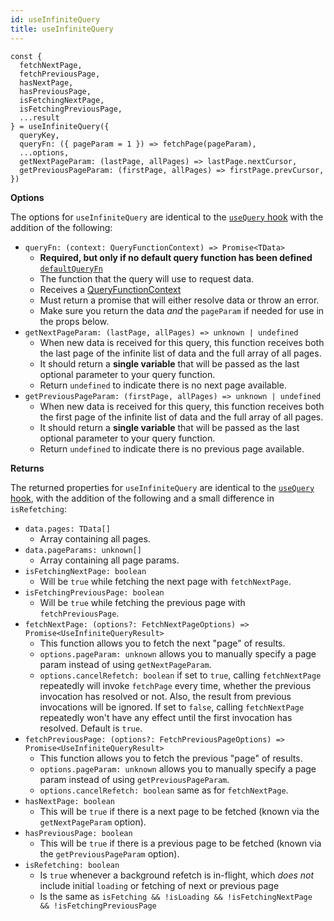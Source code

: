 ```yaml
---
id: useInfiniteQuery
title: useInfiniteQuery
---
```


```tsx
const {
  fetchNextPage,
  fetchPreviousPage,
  hasNextPage,
  hasPreviousPage,
  isFetchingNextPage,
  isFetchingPreviousPage,
  ...result
} = useInfiniteQuery({
  queryKey,
  queryFn: ({ pageParam = 1 }) => fetchPage(pageParam),
  ...options,
  getNextPageParam: (lastPage, allPages) => lastPage.nextCursor,
  getPreviousPageParam: (firstPage, allPages) => firstPage.prevCursor,
})
```

**Options**

The options for `useInfiniteQuery` are identical to the [`useQuery` hook](../reference/useQuery) with the addition of the following:

- `queryFn: (context: QueryFunctionContext) => Promise<TData>`
  - **Required, but only if no default query function has been defined** [`defaultQueryFn`](../guides/default-query-function)
  - The function that the query will use to request data.
  - Receives a [QueryFunctionContext](../guides/query-functions#queryfunctioncontext)
  - Must return a promise that will either resolve data or throw an error.
  - Make sure you return the data *and* the `pageParam` if needed for use in the props below.
- `getNextPageParam: (lastPage, allPages) => unknown | undefined`
  - When new data is received for this query, this function receives both the last page of the infinite list of data and the full array of all pages.
  - It should return a **single variable** that will be passed as the last optional parameter to your query function.
  - Return `undefined` to indicate there is no next page available.
- `getPreviousPageParam: (firstPage, allPages) => unknown | undefined`
  - When new data is received for this query, this function receives both the first page of the infinite list of data and the full array of all pages.
  - It should return a **single variable** that will be passed as the last optional parameter to your query function.
  - Return `undefined` to indicate there is no previous page available.

**Returns**

The returned properties for `useInfiniteQuery` are identical to the [`useQuery` hook](../reference/useQuery), with the addition of the following and a small difference in `isRefetching`:

- `data.pages: TData[]`
  - Array containing all pages.
- `data.pageParams: unknown[]`
  - Array containing all page params.
- `isFetchingNextPage: boolean`
  - Will be `true` while fetching the next page with `fetchNextPage`.
- `isFetchingPreviousPage: boolean`
  - Will be `true` while fetching the previous page with `fetchPreviousPage`.
- `fetchNextPage: (options?: FetchNextPageOptions) => Promise<UseInfiniteQueryResult>`
  - This function allows you to fetch the next "page" of results.
  - `options.pageParam: unknown` allows you to manually specify a page param instead of using `getNextPageParam`.
  - `options.cancelRefetch: boolean` if set to `true`, calling `fetchNextPage` repeatedly will invoke `fetchPage` every time, whether the previous
  invocation has resolved or not. Also, the result from previous invocations will be ignored. If set to `false`, calling `fetchNextPage`
  repeatedly won't have any effect until the first invocation has resolved. Default is `true`.
- `fetchPreviousPage: (options?: FetchPreviousPageOptions) => Promise<UseInfiniteQueryResult>`
  - This function allows you to fetch the previous "page" of results.
  - `options.pageParam: unknown` allows you to manually specify a page param instead of using `getPreviousPageParam`.
  - `options.cancelRefetch: boolean` same as for `fetchNextPage`.
- `hasNextPage: boolean`
  - This will be `true` if there is a next page to be fetched (known via the `getNextPageParam` option).
- `hasPreviousPage: boolean`
  - This will be `true` if there is a previous page to be fetched (known via the `getPreviousPageParam` option).
- `isRefetching: boolean`
  - Is `true` whenever a background refetch is in-flight, which _does not_ include initial `loading` or fetching of next or previous page
  - Is the same as `isFetching && !isLoading && !isFetchingNextPage && !isFetchingPreviousPage`
